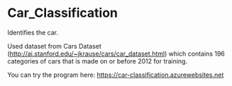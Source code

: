 # Car_Classification
Identifies the car.

Used dataset from Cars Dataset (http://ai.stanford.edu/~jkrause/cars/car_dataset.html) which contains 196 categories of cars
that is made on or before 2012 for training.

You can try the program here: https://car-classification.azurewebsites.net
